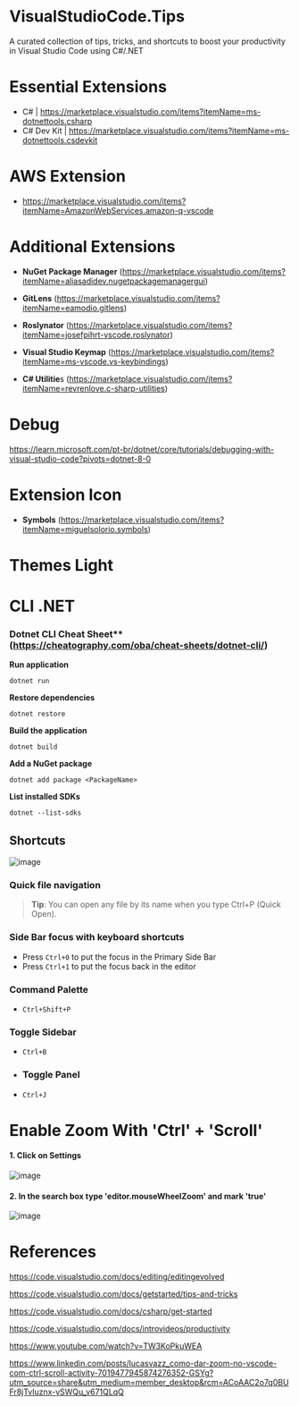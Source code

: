 # VisualStudioCode.Tips
A curated collection of tips, tricks, and shortcuts to boost your productivity in Visual Studio Code using C#/.NET

# Essential Extensions
- C# | https://marketplace.visualstudio.com/items?itemName=ms-dotnettools.csharp
- C# Dev Kit | https://marketplace.visualstudio.com/items?itemName=ms-dotnettools.csdevkit

# AWS Extension
- https://marketplace.visualstudio.com/items?itemName=AmazonWebServices.amazon-q-vscode

# Additional Extensions
- **NuGet Package Manager** (https://marketplace.visualstudio.com/items?itemName=aliasadidev.nugetpackagemanagergui)
- **GitLens** (https://marketplace.visualstudio.com/items?itemName=eamodio.gitlens)
- **Roslynator** (https://marketplace.visualstudio.com/items?itemName=josefpihrt-vscode.roslynator)
- **Visual Studio Keymap** (https://marketplace.visualstudio.com/items?itemName=ms-vscode.vs-keybindings)
 
- **C# Utilitie**s (https://marketplace.visualstudio.com/items?itemName=revrenlove.c-sharp-utilities)


# Debug

https://learn.microsoft.com/pt-br/dotnet/core/tutorials/debugging-with-visual-studio-code?pivots=dotnet-8-0

# Extension Icon
- **Symbols** (https://marketplace.visualstudio.com/items?itemName=miguelsolorio.symbols)


# Themes Light


# CLI .NET

### Dotnet CLI Cheat Sheet** (https://cheatography.com/oba/cheat-sheets/dotnet-cli/)


**Run application**
```
dotnet run
```


**Restore dependencies**
```
dotnet restore
```



**Build the application**
```
dotnet build
```



**Add a NuGet package**
```
dotnet add package <PackageName>
```



**List installed SDKs**
```
dotnet --list-sdks
```


## Shortcuts

![image](https://github.com/user-attachments/assets/1cd1e21d-798c-408c-8344-8535c7f49439)


### Quick file navigation
> **Tip**: You can open any file by its name when you type Ctrl+P (Quick Open).

### Side Bar focus with keyboard shortcuts
- Press ```Ctrl+0``` to put the focus in the Primary Side Bar
- Press ```Ctrl+1``` to put the focus back in the editor

### Command Palette
- ```Ctrl+Shift+P```

### Toggle Sidebar
- ```Ctrl+B```

- ### Toggle Panel
- ```Ctrl+J```

# Enable Zoom With 'Ctrl' + 'Scroll'

#### 1. Click on Settings
![image](https://github.com/user-attachments/assets/45152cdd-8934-46dc-bdb7-0fd3a17fe768)

#### 2. In the search box type 'editor.mouseWheelZoom' and mark 'true'
![image](https://github.com/user-attachments/assets/1dbf416d-6445-43c6-aa1b-fe9350f6dec9)



# References

https://code.visualstudio.com/docs/editing/editingevolved

https://code.visualstudio.com/docs/getstarted/tips-and-tricks

https://code.visualstudio.com/docs/csharp/get-started

https://code.visualstudio.com/docs/introvideos/productivity

https://www.youtube.com/watch?v=TW3KoPkuWEA

https://www.linkedin.com/posts/lucasvazz_como-dar-zoom-no-vscode-com-ctrl-scroll-activity-7019477945874276352-GSYg?utm_source=share&utm_medium=member_desktop&rcm=ACoAAC2o7q0BUFr8jTvluznx-vSWQu_v671QLqQ
